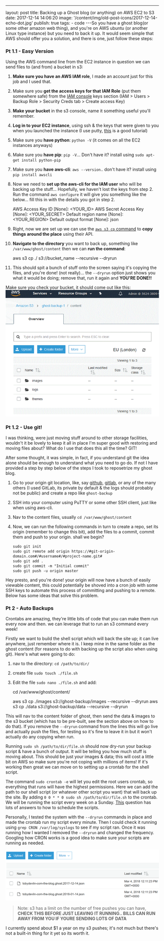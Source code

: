 ---

layout: post
title: Backing up a Ghost blog (or anything) on AWS EC2 to S3
date: 2017-12-14 14:06:20
image: '/content/img/old-post-icons/2017-12-14-echo-dot.jpg'
publish: true
tags: 
    - code
---So you have a ghost blog(or some other amazon web thing), and you're on AWS ubuntu (or another Linux type instance) but you need to back it up. It would seem simple that AWS should offer you a solution, and there is one, just follow these steps:

### Pt 1.1 - Easy Version

Using the AWS command line from the EC2 instance in question we can send files to (and from) a bucket in s3:

1.  **Make sure you have an AWS IAM role**, I made an account just for this job and I used that.
2.  Make sure you **get the access keys for that IAM Role** (put them somewhere safe) from the [IAM console](https://console.aws.amazon.com/iam/home?region=eu-west-2#/home) keys section (IAM > Users > Backup Role > Security Creds tab > Create access Key)
3.  **Make your bucket** in the s3 console, name it something useful you'll remember.
4.  **Log in to your EC2 instance**, using ssh & the keys that were given to you when you launched the instance (I use putty, [this](https://linuxacademy.com/howtoguides/posts/show/topic/17385-use-putty-to-access-ec2-linux-instances-via-ssh-from-windows) is a good tutorial)
5.  Make sure you **have python**: `python -V` (it comes on all the EC2 instances anyways)
6.  Make sure you **have pip**: `pip -V`... Don't have it? install using `sudo apt-get install python-pip`
7.  Make sure you **have aws-cli**: `aws --version`.. don't have it? install using `pip install awscli`
8.  Now we need to **set up the aws-cli for the IAM user** who will be backing up the stuff... Hopefully, we haven't lost the keys from step 2. Run the command `aws configure` it will give you something like the below... fill this in with the details you got in step 2.

    AWS Access Key ID \[None\]: <YOUR_ID>
    AWS Secret Access Key \[None\]: <YOUR_SECRET>
    Default region name \[None\]: <YOUR_REGION>
    Default output format \[None\]: json

9.  Right, now we are set up we can use the [`aws s3 cp` command](https://docs.aws.amazon.com/cli/latest/reference/s3/cp.html) to **copy things around the place** using their API.
10. **Navigate to the directory** you want to back up, something like `/var/www/ghost/content` then we can **run the command**:

    aws s3 cp ./ s3://bucket_name --recursive --dryrun

11. This should spit a bunch of stuff onto the screen saying it's copying the files, and you're done! (not really)... the `--dryrun` option just shows you what it would be doing; remove that, run it again and **YOU'RE DONE!!**­

Make sure you check your bucket, it should come out like this: ![finished-s3-bucket](/content/img/old-posts/2017/12/finished-s3-bucket.gif)

### Pt 1.2 - Use git!

I was thinking, were just moving stuff around to other storage facilities, wouldn't it be lovely to keep it all in place I'm super good with restoring and moving files about? What do I use that does this all the time? GIT!

After some thought, it was simple, in fact, if you understand git the idea alone should be enough to understand what you need to go do. If not I have provided a step by step below of the steps I took to reposetrize my ghost blog.

1.  Go to your origin git location, like, say [github](github.com), [gitlab](gitlab.com), or any of the many others (I used GitLab, its private by default & the logs should probably not be public) and create a repo like `ghost-backup`
2.  SSH into your computer using PuTTY or some other SSH client, just like when using aws-cli.
3.  Nav to the content files, usually `cd /var/www/ghost/content`
4.  Now, we can run the following commands in turn to create a repo, set its origin (remember to change this bit), add the files to a commit, commit them and push to your origin. shall we begin?

        sudo git init
        sudo git remote add origin https://#git-origin-domain.com#/#username#/#project-name.git#
        sudo git add .
        sudo git commit -m "Initial commit"
        sudo git push -u origin master

Hey presto, and you're done! your origin will now have a bunch of easily viewable content, this could potentially be shoved into a cron job with some SSH keys to automate this process of committing and pushing to a remote. Below has some ideas that solve this problem.

### Pt 2 - Auto Backups

Crontabs are amazing, they're little bits of code that you can make them run every now and then. we can leverage that to run an s3 command every week!

Firstly we want to build the shell script which will back the site up; it can live anywhere, just remember where it is. I keep mine in the same folder as the ghost content (for reasons to do with backing up the script also when using git). Here's what were going to do:

1. nav to the directory: `cd /path/to/dir/`
2. create file `sudo touch ./file.sh`
3. Edit the file `sudo nano ./file.sh` and add:

    cd /var/www/ghost/content/

    aws s3 cp ./images s3://ghost-backup/images --recursive --dryrun
    aws s3 cp ./data s3://ghost-backup/data --recursive --dryrun

This will nav to the content folder of ghost, then send the data & images to the s3 bucket (which has to be pre-built, see the section above on how to do that). If you remove the `--dryrun` command from the lines this will go live and actually push the files, for testing so it's fine to leave it in but it won't actually do any copying when run.

Running `sudo sh /path/to/dir/file.sh` should now dry-run your backup script & have a bunch of output. It will be telling you how much stuff is moving about. This should be just your images & data; this will cost a little bit on AWS so make sure you're not coping with millions of items! If it's working then great we can move on to setting up a crontab for the shell script.

The command `sudo crontab -e` will let you edit the root users crontab, so everything that runs will have the highest permissions. Here we can add the path to our shell script (or whatever other script you want) that will back up the site. By adding `0 0 * * 0 sudo sh /path/to/dir/file.sh` to the crontab. We will be running the script every week on a Sunday. [This](https://stackoverflow.com/questions/16717930/how-to-run-crontab-job-every-week-on-sunday) question has lots of answers to how to schedule the scripts.

Personally, I tested the system with the `--dryrun` commands in place and made the crontab run my script every minute. Then I could check it running using `grep CRON /var/log/syslogs` to see if my script ran. Once it was running how I wanted I removed the `--dryrun` and changed the frequency. Googling how CRON works is a good idea to make sure your scripts are running as needed.

![s3-auto](/content/img/old-posts/2018/03/s3-auto.png)

> Note: s3 has a limit on the number of free pushes you can have, **CHECK THIS BEFORE JUST LEAVING IT RUNNING.. BILLS CAN RUN AWAY FROM YOU IF YOURE SENDING LOTS OF DATA**

I currently spend about \$1 a year on my s3 pushes; it's not much but there's not a built-in thing for it yet so its worth it.
